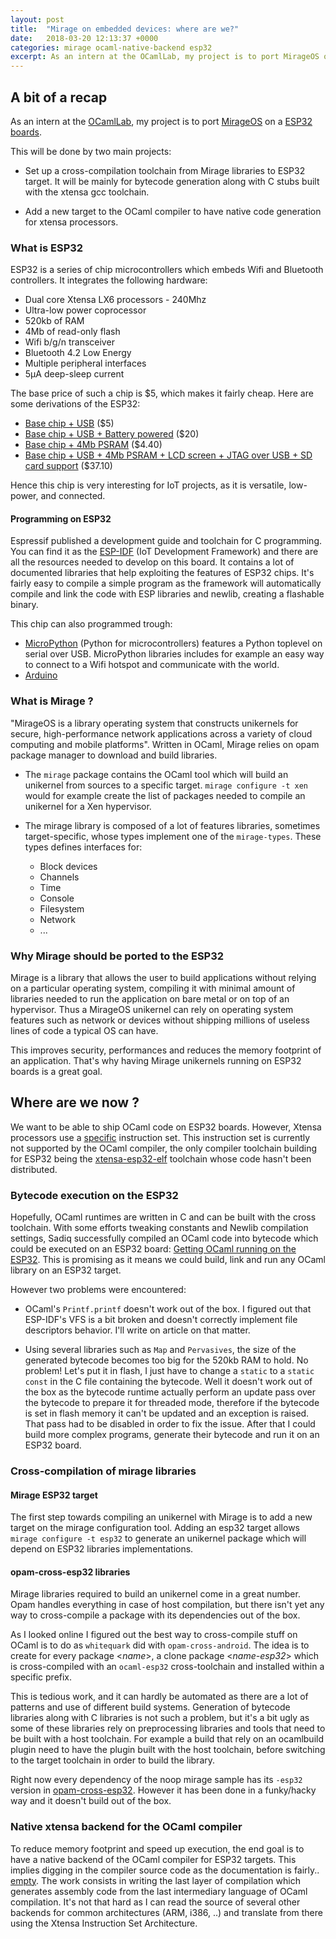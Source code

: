 ```yaml
---
layout: post
title:  "Mirage on embedded devices: where are we?"
date:   2018-03-20 12:13:37 +0000
categories: mirage ocaml-native-backend esp32
excerpt: As an intern at the OCamlLab, my project is to port MirageOS on ESP32 boards. This is my first post to explain a bit what is the subject, give some links, hints on what is to be done. 
---
```

## A bit of a recap 

As an intern at the [OCamlLab](https://ocamllabs.io/), my project is to port [MirageOS](https://mirage.io/) on a [ESP32 boards](https://www.espressif.com/en/products/hardware/esp32/overview). 

This will be done by two main projects:

* Set up a cross-compilation toolchain from Mirage libraries to ESP32 target. It will be mainly for bytecode generation along with C stubs built with the xtensa gcc toolchain. 

* Add a new target to the OCaml compiler to have native code generation for xtensa processors.

### What is ESP32 

ESP32 is a series of chip microcontrollers which embeds Wifi and Bluetooth controllers. It integrates the following hardware:
* Dual core Xtensa LX6 processors - 240Mhz
* Ultra-low power coprocessor
* 520kb of RAM
* 4Mb of read-only flash
* Wifi b/g/n transceiver
* Bluetooth 4.2 Low Energy
* Multiple peripheral interfaces
* 5μA deep-sleep current

The base price of such a chip is $5, which makes it fairly cheap. Here are some derivations of the ESP32:
* [Base chip + USB](https://wiki.wemos.cc/products:lolin32:lolin32_lite) ($5)
* [Base chip + USB + Battery powered](https://www.sparkfun.com/products/13907) ($20)
* [Base chip + 4Mb PSRAM](http://www.electrodragon.com/product/esp32-wrover-v4-module-based-esp32/) ($4.40) 
* [Base chip + USB  + 4Mb PSRAM + LCD screen + JTAG over USB + SD card support](http://www.electrodragon.com/product/esp32-wrover-kit/) ($37.10)

Hence this chip is very interesting for IoT projects, as it is versatile, low-power, and connected. 

#### Programming on ESP32

Espressif published a development guide and toolchain for C programming. You can find it as the [ESP-IDF](http://esp-idf.readthedocs.io/en/latest/) (IoT Development Framework) and there are all the resources needed to develop on this board. It contains a lot of documented libraries that help exploiting the features of ESP32 chips. It's fairly easy to compile a simple program as the framework will automatically compile and link the code with ESP libraries and newlib, creating a flashable binary. 

This chip can also programmed trough:
* [MicroPython](http://micropython.org/download#esp32) (Python for microcontrollers) features a Python toplevel on serial over USB. MicroPython libraries includes for example an easy way to connect to a Wifi hotspot and communicate with the world. 
* [Arduino](https://github.com/espressif/arduino-esp32)

### What is Mirage ? 

"MirageOS is a library operating system that constructs unikernels for secure, high-performance network applications across a variety of cloud computing and mobile platforms". Written in OCaml, Mirage relies on opam package manager to download and build libraries. 

* The `mirage` package contains the OCaml tool which will build an unikernel from sources to a specific target. `mirage configure -t xen` would for example create the list of packages needed to compile an unikernel for a Xen hypervisor. 

* The mirage library is composed of a lot of features libraries, sometimes target-specific, whose types implement one of the `mirage-types`. These types defines interfaces for:
  - Block devices
  - Channels
  - Time 
  - Console 
  - Filesystem
  - Network
  - ...

### Why Mirage should be ported to the ESP32 

Mirage is a library that allows the user to build applications without relying on a particular operating system, compiling it with minimal amount of libraries needed to run the application on bare metal or on top of an hypervisor. Thus a MirageOS unikernel can rely on operating system features such as network or devices without shipping millions of useless lines of code a typical OS can have. 

This improves security, performances and reduces the memory footprint of an application. That's why having Mirage unikernels running on ESP32 boards is a great goal. 

## Where are we now ?

We want to be able to ship OCaml code on ESP32 boards. However, Xtensa processors use a [specific](https://0x04.net/~mwk/doc/xtensa.pdf) instruction set. This instruction set is currently not supported by the OCaml compiler, the only compiler toolchain building for ESP32 being the [xtensa-esp32-elf](https://dl.espressif.com/dl/xtensa-esp32-elf-linux64-1.22.0-61-gab8375a-5.2.0.tar.gz) toolchain whose code hasn't been distributed. 

### Bytecode execution on the ESP32

Hopefully, OCaml runtimes are written in C and can be built with the cross toolchain. With some efforts tweaking constants and Newlib compilation settings, Sadiq successfully compiled an OCaml code into bytecode which could be executed on an ESP32 board: [Getting OCaml running on the ESP32](https://toao.com/blog/getting-ocaml-running-on-the-esp32). This is promising as it means we could build, link and run any OCaml library on an ESP32 target.

However two problems were encountered:
* OCaml's `Printf.printf` doesn't work out of the box. I figured out that ESP-IDF's VFS is a bit broken and doesn't correctly implement file descriptors behavior. I'll write on article on that matter. 

* Using several libraries such as `Map` and `Pervasives`, the size of the generated bytecode becomes too big for the 520kb RAM to hold. No problem! Let's put it in flash, I just have to change a `static` to a `static const` in the C file containing the bytecode. Well it doesn't work out of the box as the bytecode runtime actually perform an update pass over the bytecode to prepare it for threaded mode, therefore if the bytecode is set in flash memory it can't be updated and an exception is raised. That pass had to be disabled in order to fix the issue. After that I could build more complex programs, generate their bytecode and run it on an ESP32 board. 

### Cross-compilation of mirage libraries

#### Mirage ESP32 target

The first step towards compiling an unikernel with Mirage is to add a new target on the mirage configuration tool. Adding an esp32 target allows `mirage configure -t esp32` to generate an unikernel package which will depend on ESP32 libraries implementations. 

#### opam-cross-esp32 libraries

Mirage libraries required to build an unikernel come in a great number. Opam handles everything in case of host compilation, but there isn't yet any way to cross-compile a package with its dependencies out of the box. 

As I looked online I figured out the best way to cross-compile stuff on OCaml is to do as `whitequark` did with `opam-cross-android`. The idea is to create for every package <*name*>, a clone package <*name-esp32*> which is cross-compiled with an `ocaml-esp32` cross-toolchain and installed within a specific prefix. 

This is tedious work, and it can hardly be automated as there are a lot of patterns and use of different build systems. Generation of bytecode libraries along with C libraries is not such a problem, but it's a bit ugly as some of these libraries rely on preprocessing libraries and tools that need to be built with a host toolchain. 
For example a build that rely on an ocamlbuild plugin need to have the plugin built with the host toolchain, before switching to the target toolchain in order to build the library. 

Right now every dependency of the noop mirage sample has its `-esp32` version in [opam-cross-esp32](https://www.github.com/TheLortex/opam-cross-esp32). However it has been done in a funky/hacky way and it doesn't build out of the box. 

### Native xtensa backend for the OCaml compiler

To reduce memory footprint and speed up execution, the end goal is to have a native backend of the OCaml compiler for ESP32 targets. This implies digging in the compiler source code as the documentation is fairly.. [empty](https://github.com/ocamllabs/ocaml-internals/wiki). The work consists in writing the last layer of compilation which generates assembly code from the last intermediary language of OCaml compilation. It's not that hard as I can read the source of several other backends for common architectures (ARM, i386, ..) and translate from there using the Xtensa Instruction Set Architecture.